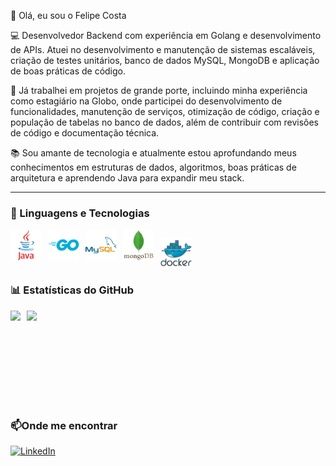 
👋 Olá, eu sou o Felipe Costa

💻 Desenvolvedor Backend com experiência em Golang e desenvolvimento de APIs. Atuei no desenvolvimento e manutenção de sistemas escaláveis, criação de testes unitários, banco de dados MySQL, MongoDB e aplicação de boas práticas de código.

🚀 Já trabalhei em projetos de grande porte, incluindo minha experiência como estagiário na Globo, onde participei do desenvolvimento de funcionalidades, manutenção de serviços, otimização de código, criação e população de tabelas no banco de dados, além de contribuir com revisões de código e documentação técnica.

📚 Sou amante de tecnologia e atualmente estou aprofundando meus conhecimentos em estruturas de dados, algoritmos, boas práticas de arquitetura e aprendendo Java para expandir meu stack.

---

### 🤖 Linguagens e Tecnologias

<img 
    align="left" 
    alt="Java"
    title="Java" 
    width="50px" 
    style="padding-right: 10px;" 
    src="https://raw.githubusercontent.com/devicons/devicon/54cfe13ac10eaa1ef817a343ab0a9437eb3c2e08/icons/java/java-original-wordmark.svg" 
/>

<img 
    align="left" 
    alt="Golang"
    title="Golang" 
    width="50px" 
    style="padding-right: 10px;" 
    src="https://raw.githubusercontent.com/devicons/devicon/54cfe13ac10eaa1ef817a343ab0a9437eb3c2e08/icons/go/go-original-wordmark.svg"
/>

<img 
    align="left" 
    alt="MySQL"
    title="MySQL" 
    width="50px" 
    style="padding-right: 10px;" 
    src="https://raw.githubusercontent.com/devicons/devicon/54cfe13ac10eaa1ef817a343ab0a9437eb3c2e08/icons/mysql/mysql-original-wordmark.svg" 
/>

<img 
    align="left" 
    alt="MongoDB"
    title="MongoDB" 
    width="50px" 
    style="padding-right: 10px;" 
    src="https://raw.githubusercontent.com/devicons/devicon/54cfe13ac10eaa1ef817a343ab0a9437eb3c2e08/icons/mongodb/mongodb-original-wordmark.svg" 
/>

<img 
    align="left" 
    alt="Docker"
    title="Docker" 
    width="50px" 
    style="padding-right: 10px;" 
    src="https://raw.githubusercontent.com/devicons/devicon/54cfe13ac10eaa1ef817a343ab0a9437eb3c2e08/icons/docker/docker-original-wordmark.svg" 
/>
<br/><br/>
---

### 📊 Estatísticas do GitHub
<div style="display:flex; gap: 10px; align-items: stretch;">
  <img src="https://github-readme-stats.vercel.app/api?username=felipecveiga&show_icons=true&theme=dracula&hide_border=true" style="height: 150px;" />
  <img src="https://github-readme-stats.vercel.app/api/top-langs/?username=felipecveiga&layout=compact&theme=dracula&hide_border=true" style="height: 150px;" />
</div>

<h3>📫Onde me encontrar</h3>

[![LinkedIn](https://img.shields.io/badge/LinkedIn-0077B5?style=for-the-badge&logo=linkedin&logoColor=white)](https://www.linkedin.com/in/felipecostaveiga/)  





